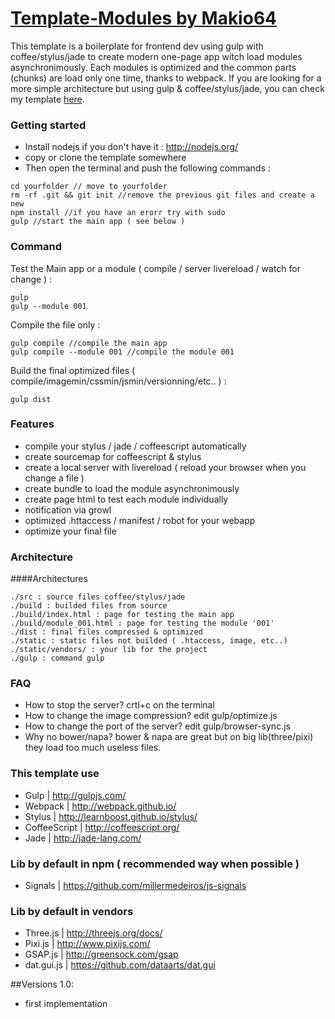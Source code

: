 # [Template-Modules by Makio64](https://github.com/Makio64/Template-Modules)

This template is a boilerplate for frontend dev using gulp with coffee/stylus/jade to create modern one-page app witch load modules asynchronimously. Each modules is optimized and the common parts (chunks) are load only one time, thanks to webpack. 
If you are looking for a more simple architecture but using gulp & coffee/stylus/jade, you can check my template [here](https://github.com/Makio64/Template).

### Getting started 

- Install nodejs if you don't have it : http://nodejs.org/
- copy or clone the template somewhere
- Then open the terminal and push the following commands :
```shell
cd yourfolder // move to yourfolder
rm -rf .git && git init //remove the previous git files and create a new
npm install //if you have an erorr try with sudo
gulp //start the main app ( see below )
```

### Command

Test the Main app or a module ( compile / server livereload / watch for change ) :
```shell
gulp
gulp --module 001
```

Compile the file only :
```shell
gulp compile //compile the main app
gulp compile --module 001 //compile the module 001
```

Build the final optimized files ( compile/imagemin/cssmin/jsmin/versionning/etc.. ) :
```shell
gulp dist
```

### Features
- compile your stylus / jade / coffeescript automatically
- create sourcemap for coffeescript & stylus
- create a local server with livereload ( reload your browser when you change a file )
- create bundle to load the module asynchronimously
- create page html to test each module individually
- notification via growl
- optimized .httaccess / manifest / robot for your webapp
- optimize your final file
### Architecture 

####Architectures
```shell
./src : source files coffee/stylus/jade
./build : builded files from source
./build/index.html : page for testing the main app
./build/module_001.html : page for testing the module '001'
./dist : final files compressed & optimized 
./static : static files not builded ( .htaccess, image, etc..)
./static/vendors/ : your lib for the project
./gulp : command gulp
```

### FAQ
- How to stop the server? crtl+c on the terminal
- How to change the image compression? edit gulp/optimize.js
- How to change the port of the server? edit gulp/browser-sync.js
- Why no bower/napa? bower & napa are great but on big lib(three/pixi) they load too much useless files.

### This template use
- Gulp | http://gulpjs.com/
- Webpack | http://webpack.github.io/
- Stylus | http://learnboost.github.io/stylus/
- CoffeeScript | http://coffeescript.org/
- Jade | http://jade-lang.com/

### Lib by default in npm ( recommended way when possible )
- Signals | https://github.com/millermedeiros/js-signals

### Lib by default in vendors
- Three.js | http://threejs.org/docs/
- Pixi.js | http://www.pixijs.com/
- GSAP.js | http://greensock.com/gsap
- dat.gui.js | https://github.com/dataarts/dat.gui

##Versions
1.0:
- first implementation

